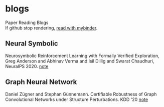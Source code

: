 # blogs

Paper Reading Blogs  
If github stop rendering, [read with mybinder](https://mybinder.org/v2/gh/ZikangXiong/blogs/main).  

## Neural Symbolic
Neurosymbolic Reinforcement Learning with Formally Verified Exploration, Greg Anderson and Abhinav Verma and Isil Dillig and Swarat Chaudhuri, NeuraIPS 2020. [note](notebooks/swarat_neurosymbolic_nips20.ipynb)  

## Graph Neural Network
Daniel Zügner and Stephan Günnemann. Certifiable Robustness of Graph Convolutional Networks under Structure Perturbations. KDD '20 [note](notebooks/daniel_certifiable_kdd20.ipynb)  


